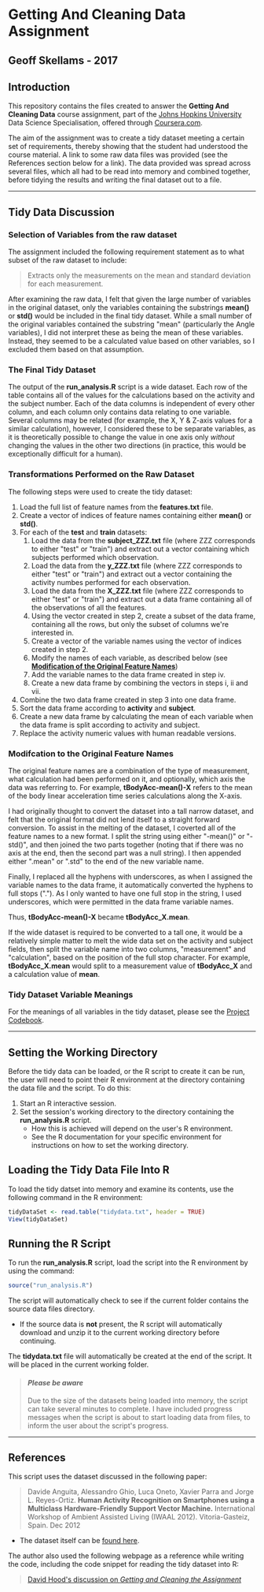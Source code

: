 # Getting And Cleaning Data Assignment
## Geoff Skellams - 2017

## Introduction

This repository contains the files created to answer the **Getting And Cleaning Data** course assignment, part of the [Johns Hopkins University](http://www.jhu.edu) Data Science Specialisation, offered through [Coursera.com](http://www.coursera.com).

The aim of the assignment was to create a tidy dataset meeting a certain set of requirements, thereby showing that the student had understood the course material. A link to some raw data files was provided (see the References section below for a link). The data provided was spread across several files, which all had to be read into memory and combined together, before tidying the results and writing the final dataset out to a file.

---

## Tidy Data Discussion

### Selection of Variables from the raw dataset

The assignment included the following requirement statement as to what subset of the raw dataset to include:

> Extracts only the measurements on the mean and standard deviation for each measurement.

After examining the raw data, I felt that given the large number of variables in the original dataset, only the variables containing the substrings **mean()** or **std()** would be included in the final tidy dataset. While a small number of the original variables contained the substring "mean" (particularly the Angle variables), I did not interpret these as being the mean of these variables. Instead, they seemed to be a calculated value based on other variables, so I excluded them based on that assumption.

### The Final Tidy Dataset
The output of the **run_analysis.R** script is a wide dataset. Each row of the table contains all of the values for the calculations based on the activity and the subject number. Each of the data columns is independent of every other column, and each column only contains data relating to one variable. Several columns may be related (for example, the X, Y & Z-axis values for a similar calculation), however, I considered these to be separate variables, as it is theoretically possible to change the value in one axis only *without* changing the values in the other two directions (in practice, this would be exceptionally difficult for a human).

### Transformations Performed on the Raw Dataset
The following steps were used to create the tidy dataset:
1. Load the full list of feature names from the **features.txt** file.
2. Create a vector of indices of feature names containing either **mean()** or **std()**.
3. For each of the **test** and **train** datasets:
    1. Load the data from the **subject_ZZZ.txt** file (where ZZZ corresponds to either "test" or "train") and extract out a vector containing which subjects performed which observation.
	2. Load the data from the **y_ZZZ.txt** file (where ZZZ corresponds to either "test" or "train") and extract out a vector containing the activity numbes performed for each observation.
    3. Load the data from the **X_ZZZ.txt** file (where ZZZ corresponds to either "test" or "train") and extract out a data frame containing all of the observations of all the features.
    4. Using the vector created in step 2, create a subset of the data frame, containing all the rows, but only the subset of columns we're interested in.
    5. Create a vector of the variable names using the vector of indices created in step 2.
    6. Modify the names of each variable, as described below (see [**Modification of the Original Feature Names**](#modification-of-the-original-feature-names))
    7. Add the variable names to the data frame created in step iv.
    8. Create a new data frame by combining the vectors in steps i, ii and vii.
4. Combine the two data frame created in step 3 into one data frame.
5. Sort the data frame according to **activity** and **subject**.
6. Create a new data frame by calculating the mean of each variable when the data frame is split according to activity and subject.
7. Replace the activity numeric values with human readable versions.

### Modifcation to the Original Feature Names
The original feature names are a combination of the type of measurement, what calculation had been performed on it, and optionally, which axis the data was referring to. For example, **tBodyAcc-mean()-X** refers to the mean of the body linear acceleration time series calculations along the X-axis.

I had originally thought to convert the dataset into a tall narrow dataset, and felt that the original format did not lend itself to a straight forward conversion. To assist in the melting of the dataset, I coverted all of the feature names to a new format. I split the string using either "-mean()" or "-std()", and then joined the two parts together (noting that if there was no axis at the end, then the second part was a null string). I then appended either ".mean" or ".std" to the end of the new variable name.

Finally, I replaced all the hyphens with underscores, as when I assigned the variable names to the data frame, it automatically converted the hyphens to full stops ("."). As I only wanted to have one full stop in the string, I used underscores, which were permitted in the data frame variable names.

Thus, **tBodyAcc-mean()-X** became **tBodyAcc_X.mean**.

If the wide dataset is required to be converted to a tall one, it would be a relatively simple matter to melt the wide data set on the activity and subject fields, then split the variable name into two columns, "measurement" and "calculation", based on the position of the full stop character. For example, **tBodyAcc_X.mean** would split to a measurement value of **tBodyAcc_X** and a calculation value of **mean**.

### Tidy Dataset Variable Meanings

For the meanings of all variables in the tidy dataset, please see the [Project Codebook](https://github.com/Eynowd/GettingAndCleaningDataAssignment/blob/master/codebook.md).

---

## Setting the Working Directory

Before the tidy data can be loaded, or the R script to create it can be run, the user will need to point their R environment at the directory containing the data file and the script. To do this:

1. Start an R interactive session.
2. Set the session's working directory to the directory containing the **run_analysis.R** script.
    * How this is achieved will depend on the user's R environment.
    * See the R documentation for your specific environment for instructions on how to set the working directory.


## Loading the Tidy Data File Into R

To load the tidy datset into memory and examine its contents, use the following command in the R environment:

```R
tidyDataSet <- read.table("tidydata.txt", header = TRUE)
View(tidyDataSet)
```

## Running the R Script

To run the **run_analysis.R** script, load the script into the R environment by using the command:

```R
source("run_analysis.R")
```

The script will automatically check to see if the current folder contains the source data files directory.
  * If the source data is **not** present, the R script will automatically download and unzip it to the current working directory before continuing.

The **tidydata.txt** file will automatically be created at the end of the script. It will be placed in the current working folder.


> #### _Please be aware_
> Due to the size of the datasets being loaded into memory, the script can take several minutes to complete. I have included progress messages when the script is about to start loading data from files, to inform the user about the script's progress.

---


## References

This script uses the dataset discussed in the following paper:

> Davide Anguita, Alessandro Ghio, Luca Oneto, Xavier Parra and Jorge L. Reyes-Ortiz. 
> **Human Activity Recognition on Smartphones using a Multiclass Hardware-Friendly Support 
> Vector Machine.** International Workshop of Ambient Assisted Living (IWAAL 2012). 
> Vitoria-Gasteiz, Spain. Dec 2012

  * The dataset itself can be [found here](https://d396qusza40orc.cloudfront.net/getdata%2Fprojectfiles%2FUCI%20HAR%20Dataset.zip).

The author also used the following webpage as a reference while writing the code, including the code snippet for reading the tidy dataset into R:

> [David Hood's discussion on _Getting and Cleaning the Assignment_](https://thoughtfulbloke.wordpress.com/2015/09/09/getting-and-cleaning-the-assignment/)


